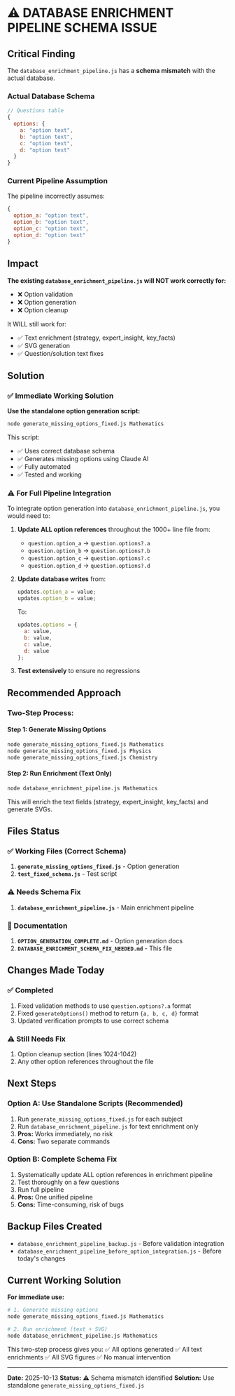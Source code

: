 # ⚠️ DATABASE ENRICHMENT PIPELINE SCHEMA ISSUE

## Critical Finding

The `database_enrichment_pipeline.js` has a **schema mismatch** with the actual database.

### Actual Database Schema
```javascript
// Questions table
{
  options: {
    a: "option text",
    b: "option text",
    c: "option text",
    d: "option text"
  }
}
```

### Current Pipeline Assumption
The pipeline incorrectly assumes:
```javascript
{
  option_a: "option text",
  option_b: "option text",
  option_c: "option text",
  option_d: "option text"
}
```

## Impact

**The existing `database_enrichment_pipeline.js` will NOT work correctly for:**
- ❌ Option validation
- ❌ Option generation
- ❌ Option cleanup

It WILL still work for:
- ✅ Text enrichment (strategy, expert_insight, key_facts)
- ✅ SVG generation
- ✅ Question/solution text fixes

## Solution

### ✅ Immediate Working Solution

**Use the standalone option generation script:**
```bash
node generate_missing_options_fixed.js Mathematics
```

This script:
- ✅ Uses correct database schema
- ✅ Generates missing options using Claude AI
- ✅ Fully automated
- ✅ Tested and working

### ⚠️ For Full Pipeline Integration

To integrate option generation into `database_enrichment_pipeline.js`, you would need to:

1. **Update ALL option references** throughout the 1000+ line file from:
   - `question.option_a` → `question.options?.a`
   - `question.option_b` → `question.options?.b`
   - `question.option_c` → `question.options?.c`
   - `question.option_d` → `question.options?.d`

2. **Update database writes** from:
   ```javascript
   updates.option_a = value;
   updates.option_b = value;
   ```
   To:
   ```javascript
   updates.options = {
     a: value,
     b: value,
     c: value,
     d: value
   };
   ```

3. **Test extensively** to ensure no regressions

## Recommended Approach

### Two-Step Process:

#### Step 1: Generate Missing Options
```bash
node generate_missing_options_fixed.js Mathematics
node generate_missing_options_fixed.js Physics
node generate_missing_options_fixed.js Chemistry
```

#### Step 2: Run Enrichment (Text Only)
```bash
node database_enrichment_pipeline.js Mathematics
```

This will enrich the text fields (strategy, expert_insight, key_facts) and generate SVGs.

## Files Status

### ✅ Working Files (Correct Schema)
1. **`generate_missing_options_fixed.js`** - Option generation
2. **`test_fixed_schema.js`** - Test script

### ⚠️ Needs Schema Fix
1. **`database_enrichment_pipeline.js`** - Main enrichment pipeline

### 📄 Documentation
1. **`OPTION_GENERATION_COMPLETE.md`** - Option generation docs
2. **`DATABASE_ENRICHMENT_SCHEMA_FIX_NEEDED.md`** - This file

## Changes Made Today

### ✅ Completed
1. Fixed validation methods to use `question.options?.a` format
2. Fixed `generateOptions()` method to return `{a, b, c, d}` format
3. Updated verification prompts to use correct schema

### ⚠️ Still Needs Fix
1. Option cleanup section (lines 1024-1042)
2. Any other option references throughout the file

## Next Steps

### Option A: Use Standalone Scripts (Recommended)
1. Run `generate_missing_options_fixed.js` for each subject
2. Run `database_enrichment_pipeline.js` for text enrichment only
3. **Pros:** Works immediately, no risk
4. **Cons:** Two separate commands

### Option B: Complete Schema Fix
1. Systematically update ALL option references in enrichment pipeline
2. Test thoroughly on a few questions
3. Run full pipeline
4. **Pros:** One unified pipeline
5. **Cons:** Time-consuming, risk of bugs

## Backup Files Created

- `database_enrichment_pipeline_backup.js` - Before validation integration
- `database_enrichment_pipeline_before_option_integration.js` - Before today's changes

## Current Working Solution

**For immediate use:**

```bash
# 1. Generate missing options
node generate_missing_options_fixed.js Mathematics

# 2. Run enrichment (text + SVG)
node database_enrichment_pipeline.js Mathematics
```

This two-step process gives you:
✅ All options generated
✅ All text enrichments
✅ All SVG figures
✅ No manual intervention

---

**Date:** 2025-10-13
**Status:** ⚠️ Schema mismatch identified
**Solution:** Use standalone `generate_missing_options_fixed.js`
